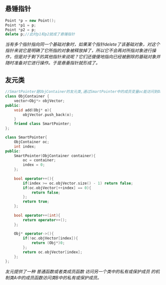 ## 悬锤指针
```Cpp
Point *p = new Point();
Point *p1 = p;
Point *p2 = p;
delete p;//此时p1和p2就成了悬锤指针
```
*当有多个指针指向同一个基础对象时，如果某个指针delete了该基础对象，对这个指针来说它是明确了它所指的对象被释放掉了，所以它不会再对所指对象进行操作，但是对于剩下的其他指针来说呢？它们还傻傻地指向已经被删除的基础对象并随时准备对它进行操作。于是悬垂指针就形成了。*



## 友元类
```Cpp
//SmartPointer是ObjContainer的友元类,通过SmartPointer中的成员变量oc能访问到ObjContainer类中的objVector数据
class ObjContainer {
    vector<Obj*> objVector;
public:
    void add(Obj* o){
        objVector.push_back(o);
    }
    friend class SmartPointer;
};

class SmartPointer{
    ObjContainer oc;
    int index;
public:
    SmartPointer(ObjContainer container){
        oc = container;
        index = 0;
    };
    
    bool operator++(){
        if(index >= oc.objVector.size() - 1) return false;
        if(oc.objVector[++index] == 0){
            return false;
        };
        return true;
    };
    
    bool operator++(int){
        return operator++();
    };
    
    Obj* operator->(){
        if(!oc.objVector[index]){
            return (Obj*)0;
        };
        return oc.objVector[index];
    };
};
```
*友元提供了一种 普通函数或者类成员函数 访问另一个类中的私有或保护成员 的机制类A中的成员函数访问类B中的私有或保护成员。*
